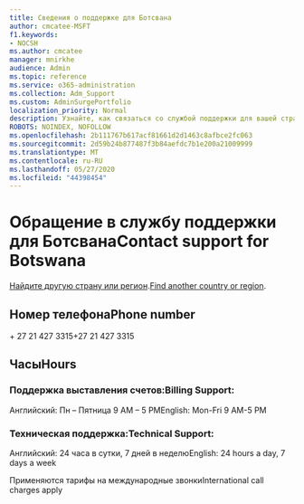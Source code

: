 ```yaml
---
title: Сведения о поддержке для Ботсвана
author: cmcatee-MSFT
f1.keywords:
- NOCSH
ms.author: cmcatee
manager: mnirkhe
audience: Admin
ms.topic: reference
ms.service: o365-administration
ms.collection: Adm_Support
ms.custom: AdminSurgePortfolio
localization_priority: Normal
description: Узнайте, как связаться со службой поддержки для вашей страны или региона.
ROBOTS: NOINDEX, NOFOLLOW
ms.openlocfilehash: 2b111767b617acf81661d2d1463c8afbce2fc063
ms.sourcegitcommit: 2d59b24b877487f3b84aefdc7b1e200a21009999
ms.translationtype: MT
ms.contentlocale: ru-RU
ms.lasthandoff: 05/27/2020
ms.locfileid: "44398454"
---
```

# <a name="contact-support-for-botswana"></a><span data-ttu-id="eb57f-103">Обращение в службу поддержки для Ботсвана</span><span class="sxs-lookup"><span data-stu-id="eb57f-103">Contact support for Botswana</span></span>

<span data-ttu-id="eb57f-104">[Найдите другую страну или регион](../contact-support-for-business-products.md).</span><span class="sxs-lookup"><span data-stu-id="eb57f-104">[Find another country or region](../contact-support-for-business-products.md).</span></span>

## <a name="phone-number"></a><span data-ttu-id="eb57f-105">Номер телефона</span><span class="sxs-lookup"><span data-stu-id="eb57f-105">Phone number</span></span>
<span data-ttu-id="eb57f-106">+ 27 21 427 3315</span><span class="sxs-lookup"><span data-stu-id="eb57f-106">+27 21 427 3315</span></span>

## <a name="hours"></a><span data-ttu-id="eb57f-107">Часы</span><span class="sxs-lookup"><span data-stu-id="eb57f-107">Hours</span></span>
### <a name="billing-support"></a><span data-ttu-id="eb57f-108">Поддержка выставления счетов:</span><span class="sxs-lookup"><span data-stu-id="eb57f-108">Billing Support:</span></span>

<span data-ttu-id="eb57f-109">Английский: Пн – Пятница 9 AM – 5 PM</span><span class="sxs-lookup"><span data-stu-id="eb57f-109">English: Mon-Fri 9 AM-5 PM</span></span>

### <a name="technical-support"></a><span data-ttu-id="eb57f-110">Техническая поддержка:</span><span class="sxs-lookup"><span data-stu-id="eb57f-110">Technical Support:</span></span>

<span data-ttu-id="eb57f-111">Английский: 24 часа в сутки, 7 дней в неделю</span><span class="sxs-lookup"><span data-stu-id="eb57f-111">English: 24 hours a day, 7 days a week</span></span>

<span data-ttu-id="eb57f-112">Применяются тарифы на международные звонки</span><span class="sxs-lookup"><span data-stu-id="eb57f-112">International call charges apply</span></span>
